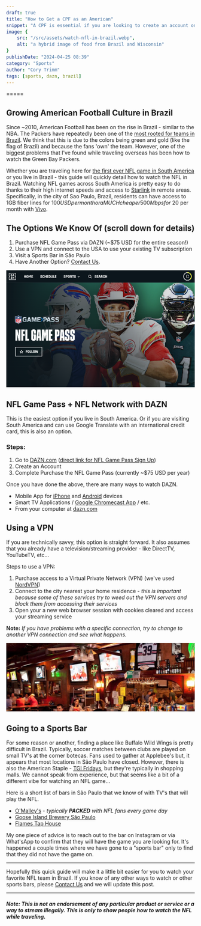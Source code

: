 ```yaml
---
draft: true
title: "How to Get a CPF as an American"
snippet: "A CPF is essential if you are looking to create an account on Rappi or iFood for food delivery while in Brazil."
image: {
    src: "/src/assets/watch-nfl-in-brazil.webp",
    alt: "a hybrid image of food from Brazil and Wisconsin"
}
publishDate: "2024-04-25 08:39"
category: "Sports"
author: "Cory Trimm"
tags: [sports, dazn, brazil]
---
```



=====

## Growing American Football Culture in Brazil
Since ~2010, American Football has been on the rise in Brazil - similar to the NBA. The Packers have repeatedly been one of the [most rooted for teams in Brazil](https://www.reddit.com/media?url=https%3A%2F%2Fi.redd.it%2F2x3s4o1xme7b1.jpg). We think that this is due to the colors being green and gold (like the flag of Brazil) and because the fans 'own' the team. However, one of the biggest problems that I've found while traveling overseas has been how to watch the Green Bay Packers. 

Whether you are traveling here for [the first ever NFL game in South America](https://www.nfl.com/news/brazil-to-host-first-ever-nfl-regular-season-game-in-south-america-in-2024) or you live in Brazil - this guide will quickly detail how to watch the NFL in Brazil. Watching NFL games across South America is pretty easy to do thanks to their high internet speeds and access to [Starlink](https://www.starlink.com/) in remote areas. Specifically, in the city of Sao Paulo, Brazil, residents can have access to 1GB fiber lines for $100 USD per month or a MUCH cheaper 500 Mbps for ~$20 per month with [Vivo](https://internet.vivo.com.br/ofertas/fibra/).

## The Options We Know Of (scroll down for details)
1. Purchase NFL Game Pass via DAZN (~$75 USD for the entire season!)
2. Use a VPN and connect to the USA to use your existing TV subscription
3. Visit a Sports Bar in São Paulo
4. Have Another Option? [Contact Us](/contact).

<!-- ![image courtesy of NFL Brasil detailing the percentage of the population that like each NFL Team](../src/assets/nfl-brasil-team-fans.png)
_Image courtesy of [NFL Brasil](https://instagram.com/nflbrasil) (source: [Reddit](https://www.reddit.com/r/GreenBayPackers/comments/14fdmhw/the_packers_are_the_most_popular_nfl_team_in/))_ -->

![NFL Gamepass on DAZN screenshot](../../assets/nfl-game-pass-screenshot.png)

## NFL Game Pass + NFL Network with DAZN

This is the easiest option if you live in South America. Or if you are visiting South America and can use Google Translate with an international credit card, this is also an option.

### Steps:
1. Go to [DAZN.com](https://dazn.com) ([direct link for NFL Game Pass Sign Up](https://www.dazn.com/en-BR/account/content/NFL/signup))
1. Create an Account
1. Complete Purchase the NFL Game Pass (currently ~$75 USD per year)

Once you have done the above, there are many ways to watch DAZN.
- Mobile App for [iPhone](https://apps.apple.com/gb/app/dazn-stream-live-sports/id1129523589) and [Android](https://play.google.com/store/apps/details?id=com.dazn&hl=en_US&gl=US) devices
- Smart TV Applications / [Google Chromecast App](https://www.dazn.com/en-CA/help/articles/how-to-watch-dazn-on-chromecast-ca) / etc.
- From your computer at [dazn.com](https://dazn.com)

## Using a VPN

If you are technically savvy, this option is straight forward. It also assumes that you already have a television/streaming provider - like DirectTV, YouTubeTV, etc...

Steps to use a VPN:
1. Purchase access to a Virtual Private Network (VPN) (we've used [NordVPN](https://nordvpn.com/))
1. Connect to the city nearest your home residence - _this is important because some of these services try to weed out the VPN servers and block them from accessing their services_ 
1. Open your a new web browser session with cookies cleared and access your streaming service

__Note:__ _If you have problems with a specific connection, try to change to another VPN connection and see what happens._

![the interior of o'malley's irish pub](../../assets/omalleys-interior.png)

## Going to a Sports Bar
For some reason or another, finding a place like Buffalo Wild Wings is pretty difficult in Brazil. Typically, soccer matches between clubs are played on small TV's at the corner botecas. Fans used to gather at Applebee's but, it appears that most locations in São Paulo have closed. However, there is also the American Staple - [TGI Fridays](https://www.google.com/maps/search/TGI+Fridays/@-23.6011142,-46.6829626,14z/data=!3m1!4b1?entry=ttu), but they're typically in shopping malls. We cannot speak from experience, but that seems like a bit of a different vibe for watching an NFL game...

Here is a short list of bars in São Paulo that we know of with TV's that will play the NFL.

- [O'Malley's](https://www.omalleysbar.net/) - _typically __PACKED__ with NFL fans every game day_
- [Goose Island Brewery São Paulo](https://www.instagram.com/gooseislandsp/)
- [Flames Tap House](https://www.instagram.com/flamestaphouse/)

My one piece of advice is to reach out to the bar on Instagram or via What'sApp to confirm that they will have the game you are looking for. It's happened a couple times where we have gone to a "sports bar" only to find that they did not have the game on.

---

Hopefully this quick guide will make it a little bit easier for you to watch your favorite NFL team in Brazil. If you know of any other ways to watch or other sports bars, please [Contact Us](/contact) and we will update this post.

---

#### _Note: This is not an endorsement of any particular product or service or a way to stream illegally. This is only to show people how to watch the NFL while traveling._
